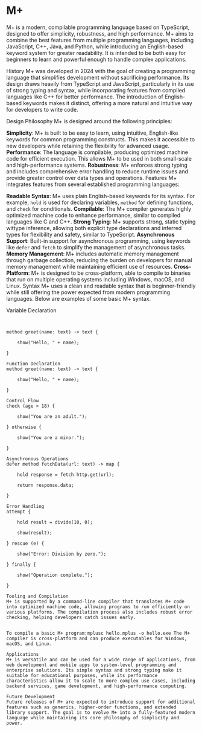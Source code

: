 # M+

M+ is a modern, compilable programming language based on TypeScript, designed to offer simplicity, robustness, and high performance. 
M+ aims to combine the best features from multiple programming languages, including JavaScript, C++, Java, and Python, while introducing an English-based keyword system for greater readability. It is intended to be both easy for beginners to learn and powerful enough to handle complex applications.

History
M+ was developed in 2024 with the goal of creating a programming language that simplifies development without sacrificing performance. Its design draws heavily from TypeScript and JavaScript, particularly in its use of strong typing and syntax, while incorporating features from compiled languages like C++ for better performance. The introduction of English-based keywords makes it distinct, offering a more natural and intuitive way for developers to write code.

Design Philosophy
M+ is designed around the following principles:

**Simplicity**: M+ is built to be easy to learn, using intuitive, English-like keywords for common programming constructs. This makes it accessible to new developers while retaining the flexibility for advanced usage.
**Performance**: The language is compilable, producing optimized machine code for efficient execution. This allows M+ to be used in both small-scale and high-performance systems.
**Robustness**: M+ enforces strong typing and includes comprehensive error handling to reduce runtime issues and provide greater control over data types and operations.
Features
M+ integrates features from several established programming languages:

**Readable Syntax**: M+ uses plain English-based keywords for its syntax. For example, `hold` is used for declaring variables, `method` for defining functions, and `check` for conditionals.
**Compilable**: The M+ compiler generates highly optimized machine code to enhance performance, similar to compiled languages like C and C++.
**Strong Typing**: M+ supports strong, static typing wittype inference, allowing both explicit type declarations and inferred types for flexibility and safety, similar to TypeScript.
**Asynchronous Support**: Built-in support for asynchronous programming, using keywords like `defer` and `fetch` to simplify the management of asynchronous tasks.
**Memory Management**: M+ includes automatic memory management through garbage collection, reducing the burden on developers for manual memory management while maintaining efficient use of resources.
**Cross-Platform**: M+ is designed to be cross-platform, able to compile to binaries that run on multiple operating systems including Windows, macOS, and Linux.
Syntax
M+ uses a clean and readable syntax that is beginner-friendly while still offering the power expected from modern programming languages. Below are examples of some basic M+ syntax.

Variable Declaration
```mplus hold age: number = 25; auto name = "Alice"; // Type inferred as text


method greet(name: text) -> text {

    show("Hello, " + name);

}

Function Declaration
method greet(name: text) -> text {

    show("Hello, " + name);

}

Control Flow
check (age > 18) {

    show("You are an adult.");

} otherwise {

    show("You are a minor.");

}

Asynchronous Operations
defer method fetchData(url: text) -> map {

    hold response = fetch http.get(url);

    return response.data;

}

Error Handling
attempt {

    hold result = divide(10, 0);

    show(result);

} rescue (e) {

    show("Error: Division by zero.");

} finally {

    show("Operation complete.");

}

Tooling and Compilation
M+ is supported by a command-line compiler that translates M+ code into optimized machine code, allowing programs to run efficiently on various platforms. The compilation process also includes robust error checking, helping developers catch issues early.


To compile a basic M+ program:mplusc hello.mplus -o hello.exe The M+ compiler is cross-platform and can produce executables for Windows, macOS, and Linux.

Applications
M+ is versatile and can be used for a wide range of applications, from web development and mobile apps to system-level programming and enterprise solutions. Its simple syntax and strong typing make it suitable for educational purposes, while its performance characteristics allow it to scale to more complex use cases, including backend services, game development, and high-performance computing.

Future Development
Future releases of M+ are expected to introduce support for additional features such as generics, higher-order functions, and extended library support. The goal is to evolve M+ into a fully-featured modern language while maintaining its core philosophy of simplicity and power.
